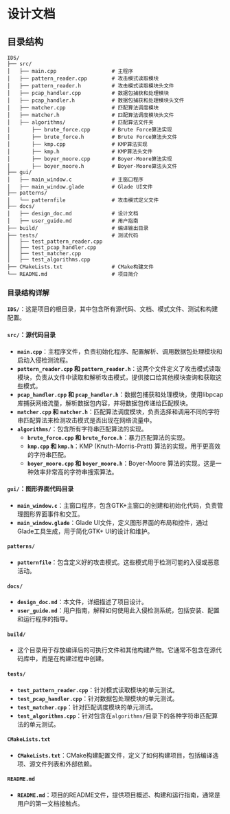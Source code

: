 # 设计文档
## 目录结构
```
IDS/
├── src/
│   ├── main.cpp                  # 主程序
│   ├── pattern_reader.cpp        # 攻击模式读取模块
│   ├── pattern_reader.h          # 攻击模式读取模块头文件
│   ├── pcap_handler.cpp          # 数据包捕获和处理模块
│   ├── pcap_handler.h            # 数据包捕获和处理模块头文件
│   ├── matcher.cpp               # 匹配算法调度模块
│   ├── matcher.h                 # 匹配算法调度模块头文件
│   ├── algorithms/               # 匹配算法文件夹
│       ├── brute_force.cpp       # Brute Force算法实现
│       ├── brute_force.h         # Brute Force算法头文件
│       ├── kmp.cpp               # KMP算法实现
│       ├── kmp.h                 # KMP算法头文件
│       ├── boyer_moore.cpp       # Boyer-Moore算法实现
│       ├── boyer_moore.h         # Boyer-Moore算法头文件
├── gui/
│   ├── main_window.c             # 主窗口程序
│   ├── main_window.glade         # Glade UI文件
├── patterns/
│   └── patternfile               # 攻击模式定义文件
├── docs/
│   ├── design_doc.md             # 设计文档
│   ├── user_guide.md             # 用户指南
├── build/                        # 编译输出目录
├── tests/                        # 测试代码
│   ├── test_pattern_reader.cpp
│   ├── test_pcap_handler.cpp
│   ├── test_matcher.cpp
│   ├── test_algorithms.cpp
├── CMakeLists.txt                # CMake构建文件
└── README.md                     # 项目简介

```


### 目录结构详解

**`IDS/`**：这是项目的根目录，其中包含所有源代码、文档、模式文件、测试和构建配置。

#### `src/`：源代码目录

- **`main.cpp`**：主程序文件，负责初始化程序、配置解析、调用数据包处理模块和启动入侵检测流程。
- **`pattern_reader.cpp` 和 `pattern_reader.h`**：这两个文件定义了攻击模式读取模块，负责从文件中读取和解析攻击模式，提供接口给其他模块查询和获取这些模式。
- **`pcap_handler.cpp` 和 `pcap_handler.h`**：数据包捕获和处理模块，使用libpcap库捕获网络流量，解析数据包内容，并将数据包传递给匹配模块。
- **`matcher.cpp` 和 `matcher.h`**：匹配算法调度模块，负责选择和调用不同的字符串匹配算法来检测攻击模式是否出现在网络流量中。
- **`algorithms/`**：包含所有字符串匹配算法的实现。
  - **`brute_force.cpp` 和 `brute_force.h`**：暴力匹配算法的实现。
  - **`kmp.cpp` 和 `kmp.h`**：KMP (Knuth-Morris-Pratt) 算法的实现，用于更高效的字符串匹配。
  - **`boyer_moore.cpp` 和 `boyer_moore.h`**：Boyer-Moore 算法的实现，这是一种效率非常高的字符串搜索算法。

#### `gui/`：图形界面代码目录
- **`main_window.c`**：主窗口程序，包含GTK+主窗口的创建和初始化代码，负责管理图形界面事件和交互。
- **`main_window.glade`**：Glade UI文件，定义图形界面的布局和控件，通过Glade工具生成，用于简化GTK+ UI的设计和维护。
#### `patterns/`

- **`patternfile`**：包含定义好的攻击模式。这些模式用于检测可能的入侵或恶意活动。

#### `docs/`

- **`design_doc.md`**：本文件，详细描述了项目设计。
- **`user_guide.md`**：用户指南，解释如何使用此入侵检测系统，包括安装、配置和运行程序的指导。

#### `build/`

- 这个目录用于存放编译后的可执行文件和其他构建产物。它通常不包含在源代码库中，而是在构建过程中创建。

#### `tests/`

- **`test_pattern_reader.cpp`**：针对模式读取模块的单元测试。
- **`test_pcap_handler.cpp`**：针对数据包处理模块的单元测试。
- **`test_matcher.cpp`**：针对匹配调度模块的单元测试。
- **`test_algorithms.cpp`**：针对包含在`algorithms/`目录下的各种字符串匹配算法的单元测试。

#### `CMakeLists.txt`

- **`CMakeLists.txt`**：CMake构建配置文件，定义了如何构建项目，包括编译选项、源文件列表和外部依赖。

#### `README.md`

- **`README.md`**：项目的README文件，提供项目概述、构建和运行指南，通常是用户的第一文档接触点。
